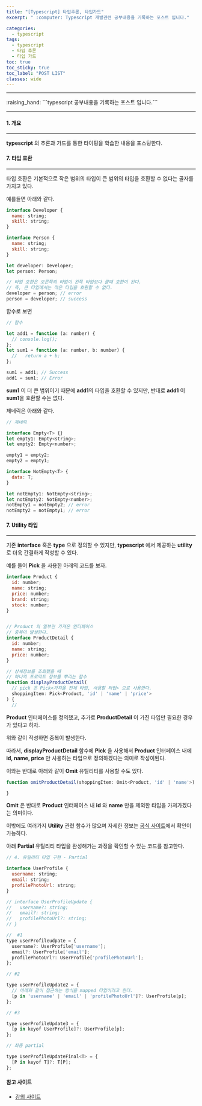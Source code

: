 ```yaml
---
title: "[Typescript] 타입추론, 타입가드"
excerpt: " :computer: Typescript 개발관련 공부내용을 기록하는 포스트 입니다."

categories:
  - typescript
tags:
  - typescript
  - 타입 추론
  - 타입 가드
toc: true
toc_sticky: true
toc_label: "POST LIST"
classes: wide
---
```


<hr>
:raising_hand:  ```typescript 공부내용을 기록하는 포스트 입니다.```
<hr>

#### 1. 개요

---

**typescript** 의 추론과 가드를 통한 타이핑을 학습한 내용을 포스팅한다.

#### 7. 타입 호환
---

타입 호환은 기본적으로 작은 범위의 타입이 큰 범위의 타입을 호환할 수 없다는 골자를 가지고 있다.

예를들면 아래와 같다.

```js
interface Developer {
  name: string;
  skill: string;
}

interface Person {
  name: string;
  skill: string;
}

let developer: Developer;
let person: Person;

// 타입 호환은 오른쪽의 타입이 왼쪽 타입보다 클때 호환이 된다.
// 즉, 큰 타입에서는 작은 타입을 호환할 수 없다.
developer = person; // error
person = developer; // success
```

함수로 보면 

```js
// 함수

let add1 = function (a: number) {
  // console.log();
};
let sum1 = function (a: number, b: number) {
  //   return a + b;
};

sum1 = add1; // Success
add1 = sum1; // Error

```

**sum1** 이 더 큰 범위이기 때문에 **add1**의 타입을 호환할 수 있지만, 반대로 **add1** 이 **sum1**을 호환할 수는 없다.

제네릭은 아래와 같다.

```js
// 제네릭

interface Empty<T> {}
let empty1: Empty<string>;
let empty2: Empty<number>;

empty1 = empty2; 
empty2 = empty1;

interface NotEmpty<T> {
  data: T;
}

let notEmpty1: NotEmpty<string>;
let notEmpty2: NotEmpty<number>;
notEmpty1 = notEmpty2; // error
notEmpty2 = notEmpty1; // error
```

#### 7. Utility 타입
---

기존 **interface** 혹은 **type** 으로 정의할 수 있지만, **typescript** 에서 제공하는 **utility** 로 더욱 간결하게 작성할 수 있다.

예를 들어 **Pick** 을 사용한 아래의 코드를 보자.

```js
interface Product {
  id: number;
  name: string;
  price: number;
  brand: string;
  stock: number;
}


// Product 의 일부만 가져온 인터페이스
// 중복이 발생한다.
interface ProductDetail {
  id: number;
  name: string;
  price: number;
}

// 상세정보를 조회했을 때
// 하나의 프로덕트 정보를 뿌리는 함수
function displayProductDetail(
  // pick 은 Pick<가져올 전체 타입, 사용할 타입> 으로 사용한다.
  shoppingItem: Pick<Product, 'id' | 'name' | 'price'>
) {
  //
```

**Product** 인터페이스를 정의했고, 추가로 **ProductDetail** 이 가진 타입만 필요한 경우가 있다고 하자.

위와 같이 작성하면 중복이 발생한다.

따라서, **displayProductDetail** 함수에 **Pick** 을 사용해서 **Product** 인터페이스 내에 **id, name, price** 만 사용하는 타입으로 정의하겠다는 의미로 작성이된다.

이와는 반대로 아래와 같이 **Omit** 유틸리티를 사용할 수도 있다.

```js
function omitProductDetail(shoppingItem: Omit<Product, 'id' | 'name'>) {

}
```

**Omit** 은 반대로 **Product** 인터페이스 내 **id** 와 **name** 만을 제외한 타입을 가져가겠다는 의미이다.

이밖에도 여러가지 **Utility** 관련 함수가 많으며 자세한 정보는 [공식 사이트](https://www.typescriptlang.org/docs/handbook/utility-types.html)에서 확인이 가능하다.

아래 **Partial** 유틸리티 타입을 완성해가는 과정을 확인할 수 있는 코드를 참고한다.

```js
// 4. 유틸리티 타입 구현 - Partial

interface UserProfile {
  username: string;
  email: string;
  profilePhotoUrl: string;
}

// interface UserProfileUpdate {
//   username?: string;
//   email?: string;
//   profilePhotoUrl?: string;
// }

//  #1
type userProfileudpate = {
  username?: UserProfile['username'];
  email?: UserProfile['email'];
  profilePhotoUrl?: UserProfile['profilePhotoUrl'];
};

// #2

type userProfileUpdate2 = {
  // 아래와 같이 접근하는 방식을 mapped 타입이라고 한다.
  [p in 'username' | 'email' | 'profilePhotoUrl']?: UserProfile[p];
};

// #3

type userProfileUpdate3 = {
  [p in keyof UserProfile]?: UserProfile[p];
};

// 최종 partial

type UserProfileUpdateFinal<T> = {
  [P in keyof T]?: T[P];
};
```
#### 참고 사이트

- [강의 사이트](https://www.inflearn.com/course/%ED%83%80%EC%9E%85%EC%8A%A4%ED%81%AC%EB%A6%BD%ED%8A%B8-%EC%8B%A4%EC%A0%84/unit/61104?tab=community)